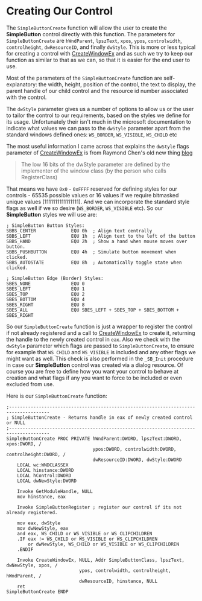 # Creating Our Control

The `SimpleButtonCreate` function will allow the user to create the **SimpleButton** control directly with this function. The parameters for `SimpleButtonCreate` are `hWndParent`, `lpszText`, `xpos`, `ypos`, `controlwidth`, `controlheight`, `dwResourceID`, and finally `dwStyle`. This is more or less typical for creating a control with [CreateWindowEx](https://msdn.microsoft.com/en-us/library/windows/desktop/ms632680%28v=vs.85%29.aspx) and as such we try to keep our function as similar to that as we can, so that it is easier for the end user to use.

Most of the parameters of the `SimpleButtonCreate` function are self-explanatory: the width, height, position of the control, the text to display, the parent handle of our child control and the resource id number associated with the control.

The `dwStyle` parameter gives us a number of options to allow us or the user to tailor the control to our requirements, based on the styles we define for its usage. Unfortunately their isn't much in the microsoft documentation to indicate what values we can pass to the `dwStyle` parameter apart from the standard windows defined ones: `WS_BORDER`, `WS_VISIBLE`, `WS_CHILD` etc

The most useful information I came across that explains the `dwStyle` flags parameter of [CreateWindowEx](https://msdn.microsoft.com/en-us/library/windows/desktop/ms632680%28v=vs.85%29.aspx) is from Raymond Chen's old new thing [blog](https://blogs.msdn.microsoft.com/oldnewthing/20031203-00/?p=41633/)

> The low 16 bits of the dwStyle parameter are defined by the implementer of the window class \(by the person who calls RegisterClass\)

That means we have `0x0` - `0xFFFF` reserved for defining styles for our controls - 65535 possible values or 16 values if we require bitmasked unique values \(1111111111111111\). And we can incorporate the standard style flags as well if we so desire \(`WS_BORDER`, `WS_VISIBLE` etc\). So our **SimpleButton** styles we will use are:

```x86asm
; SimpleButton Button Styles:
SBBS_CENTER             EQU 0h  ; Align text centrally
SBBS_LEFT               EQU 1h  ; Align text to the left of the button
SBBS_HAND               EQU 2h  ; Show a hand when mouse moves over button.
SBBS_PUSHBUTTON         EQU 4h  ; Simulate button movement when clicked.
SBBS_AUTOSTATE          EQU 8h  ; Automatically toggle state when clicked.

; SimpleButton Edge (Border) Styles:
SBES_NONE               EQU 0
SBES_LEFT               EQU 1
SBES_TOP                EQU 2
SBES_BOTTOM             EQU 4
SBES_RIGHT              EQU 8
SBES_ALL                EQU SBES_LEFT + SBES_TOP + SBES_BOTTOM + SBES_RIGHT
```

So our `SimpleButtonCreate` function is just a wrapper to register the control if not already registered and a call to [CreateWindowEx](https://msdn.microsoft.com/en-us/library/windows/desktop/ms632680%28v=vs.85%29.aspx) to create it, returning the handle to the newly created control in `eax`. Also we check with the `dwStyle` parameter which flags are passed to `SimpleButtonCreate`, to ensure for example that `WS_CHILD` and `WS_VISIBLE` is included and any other flags we might want as well. This check is also performed in the `_SB_Init` procedure in case our **SimpleButton** control was created via a dialog resource. Of course you are free to define how you want your control to behave at creation and what flags if any you want to force to be included or even excluded from use.

Here is our `SimpleButtonCreate` function:

```x86asm
;-------------------------------------------------------------------------------------
; SimpleButtonCreate - Returns handle in eax of newly created control or NULL
;-------------------------------------------------------------------------------------
SimpleButtonCreate PROC PRIVATE hWndParent:DWORD, lpszText:DWORD, xpos:DWORD, /
                                ypos:DWORD, controlwidth:DWORD, controlheight:DWORD, /
                                dwResourceID:DWORD, dwStyle:DWORD
    LOCAL wc:WNDCLASSEX
    LOCAL hinstance:DWORD
    LOCAL hControl:DWORD
    LOCAL dwNewStyle:DWORD

    Invoke GetModuleHandle, NULL
    mov hinstance, eax

    Invoke SimpleButtonRegister ; register our control if its not already registered.

    mov eax, dwStyle
    mov dwNewStyle, eax
    and eax, WS_CHILD or WS_VISIBLE or WS_CLIPCHILDREN
    .IF eax != WS_CHILD or WS_VISIBLE or WS_CLIPCHILDREN
        or dwNewStyle, WS_CHILD or WS_VISIBLE or WS_CLIPCHILDREN
    .ENDIF

    Invoke CreateWindowEx, NULL, Addr SimpleButtonClass, lpszText, dwNewStyle, xpos, /
                           ypos, controlwidth, controlheight, hWndParent, / 
                           dwResourceID, hinstance, NULL
    ret
SimpleButtonCreate ENDP
```



